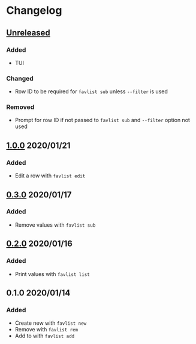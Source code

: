 # Changelog

## [Unreleased](https://github.com/spenserblack/favlist/compare/v1.0.0...master)
### Added
- TUI
### Changed
- Row ID to be required for `favlist sub` unless `--filter` is used

### Removed
- Prompt for row ID if not passed to `favlist sub` and `--filter` option not used

## [1.0.0] 2020/01/21
### Added
- Edit a row with `favlist edit`

## [0.3.0] 2020/01/17
### Added
- Remove values with `favlist sub`

## [0.2.0] 2020/01/16
### Added
- Print values with `favlist list`

## 0.1.0 2020/01/14
### Added
- Create new with `favlist new`
- Remove with `favlist rem`
- Add to with `favlist add`

[1.0.0]: https://github.com/spenserblack/favlist/compare/v0.3.0...v1.0.0
[0.3.0]: https://github.com/spenserblack/favlist/compare/v0.2.0...v0.3.0
[0.2.0]: https://github.com/spenserblack/favlist/compare/v0.1.0...v0.2.0
